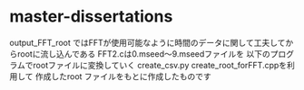 # master-dissertations
output_FFT_root ではFFTが使用可能なように時間のデータに関して工夫してからrootに流し込んである
FFT2.cは0.mseed～9.mseedファイルを
以下のプログラムでrootファイルに変換していく
create_csv.py
create_root_forFFT.cppを利用して
作成したroot ファイルをもとに作成したものです
